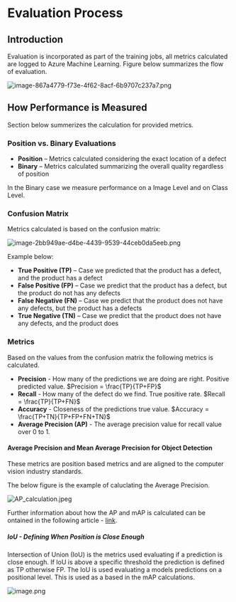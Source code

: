 # Evaluation Process

## Introduction

Evaluation is incorporated as part of the training jobs, all metrics calculated are logged to Azure Machine Learning. Figure below summarizes the flow of evaluation.

![image-867a4779-f73e-4f62-8acf-6b9707c237a7.png](/docs/.attachments/image-867a4779-f73e-4f62-8acf-6b9707c237a7.png)

## How Performance is Measured

Section below summerizes the calculation for provided metrics.

### Position vs. Binary Evaluations
- **Position** – Metrics calculated considering the exact location of a defect
- **Binary** – Metrics calculated summarizing the overall quality regardless of position

In the Binary case we measure performance on a Image Level and on Class Level.

### Confusion Matrix
Metrics calculated is based on the confusion matrix:

![image-2bb949ae-d4be-4439-9539-44ceb0da5eeb.png](/docs/.attachments/image-2bb949ae-d4be-4439-9539-44ceb0da5eeb.png)

Example below:
- **True Positive (TP)** – Case we predicted that the product has a defect, and the product has a defect
- **False Positive (FP)** – Case we predict that the product has a defect, but the product do not has any defects
- **False Negative (FN)** – Case we predict that the product does not have any defects, but the product has a defects
- **True Negative (TN)** – Case we predict that the product does not have any defects, and the product does

### Metrics
Based on the values from the confusion matrix the following metrics is calculated.
- **Precision** - How many of the predictions we are doing are right. Positive predicted value.
$Precision = \frac{TP}{TP+FP}$
- **Recall** - How many of the defect do we find. True positive rate.
$Recall = \frac{TP}{TP+FN}$
- **Accuracy** - Closeness of the predictions true value.
$Accuracy = \frac{TP+TN}{TP+FP+FN+TN}$
- **Average Precision (AP)** - The average precision value for recall value over 0 to 1.

#### Average Precision and Mean Average Precision for Object Detection

These metrics are position based metrics and are aligned to the computer vision industry standards.

The below figure is the example of caluclating the Average Precision.

![AP_calculation.jpeg](/docs/.attachments/AP_calculation.jpeg)

Further information about how the AP and mAP is calculated can be ontained in the following article - [link](https://jonathan-hui.medium.com/map-mean-average-precision-for-object-detection-45c121a31173).

##### IoU - Defining When Position is Close Enough
Intersection of Union (IoU) is the metrics used evaluating if a prediction is close enough. If IoU is above a specific threshold the prediction is defined as TP otherwise FP. The IoU is used evaluating a models predictions on a positional level. This is used as a based in the mAP calculations.

![image.png](/docs/.attachments/image-7f99f0d7-9ec5-44c4-ab8b-75432aa23b5a.png)